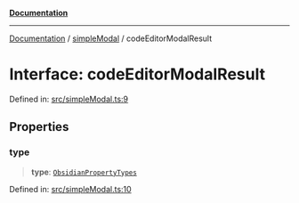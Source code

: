 [**Documentation**](https://raw.githubusercontent.com/Christian-Me/obsidian-front-matter-automate/main/doc/README.md)

***

[Documentation](https://raw.githubusercontent.com/Christian-Me/obsidian-front-matter-automate/main/doc/README.md) / [simpleModal](https://raw.githubusercontent.com/Christian-Me/obsidian-front-matter-automate/main/doc/simpleModal/README.md) / codeEditorModalResult

# Interface: codeEditorModalResult

Defined in: [src/simpleModal.ts:9](https://github.com/Christian-Me/folder-to-tags-plugin/blob/ea97d76ce7b235ca1e3494401efc98e537acc1fb/src/simpleModal.ts#L9)

## Properties

### type

> **type**: [`ObsidianPropertyTypes`](https://raw.githubusercontent.com/Christian-Me/obsidian-front-matter-automate/main/doc/types/type-aliases/ObsidianPropertyTypes.md)

Defined in: [src/simpleModal.ts:10](https://github.com/Christian-Me/folder-to-tags-plugin/blob/ea97d76ce7b235ca1e3494401efc98e537acc1fb/src/simpleModal.ts#L10)
